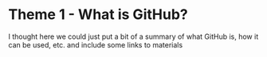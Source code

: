 # Theme 1 - What is GitHub?

I thought here we could just put a bit of a summary of what GitHub is, how it can be used, etc. and include some links to materials